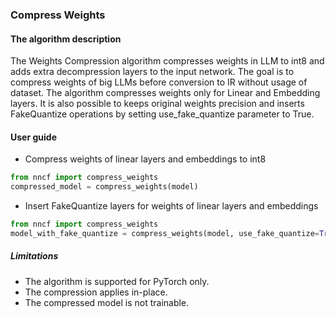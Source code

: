 ### Compress Weights

#### The algorithm description

The Weights Compression algorithm compresses weights in LLM to int8 and adds extra decompression layers to the input network. The goal is to compress weights of big LLMs before conversion to IR without usage of dataset. The algorithm compresses weights only for Linear and Embedding layers. It is also possible to keeps original weights precision and inserts FakeQuantize operations by setting use_fake_quantize parameter to True.

#### User guide
- Compress weights of linear layers and embeddings to int8
```python
from nncf import compress_weights
compressed_model = compress_weights(model)
```

- Insert FakeQuantize layers for weights of linear layers and embeddings
```python
from nncf import compress_weights
model_with_fake_quantize = compress_weights(model, use_fake_quantize=True)
```

##### Limitations

- The algorithm is supported for PyTorch only.
- The compression applies in-place.
- The compressed model is not trainable.
